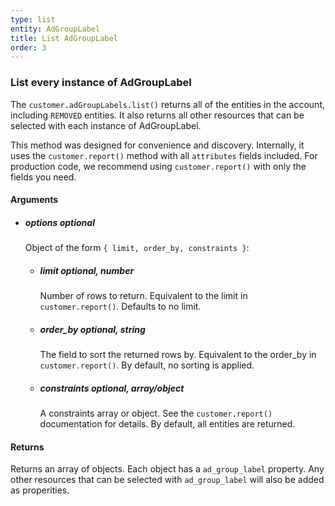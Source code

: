 ```yaml
---
type: list
entity: AdGroupLabel 
title: List AdGroupLabel 
order: 3
---
```


### List every instance of AdGroupLabel 


The `customer.adGroupLabels.list()` returns all of the entities in the account, including `REMOVED` entities. It also returns all other resources that can be selected with each instance of AdGroupLabel.

This method was designed for convenience and discovery. Internally, it uses the `customer.report()` method with all `attributes` fields included. For production code, we recommend using `customer.report()` with only the fields you need.


#### Arguments

-   ##### options _optional_
    Object of the form `{ limit, order_by, constraints }`:
    -   ##### limit _optional, number_
        Number of rows to return. Equivalent to the limit in `customer.report()`. Defaults to no limit.
    -   ##### order_by _optional, string_
        The field to sort the returned rows by. Equivalent to the order_by in `customer.report()`. By default, no sorting is applied.
    -   ##### constraints _optional, array/object_
        A constraints array or object. See the `customer.report()` documentation for details. By default, all entities are returned.


#### Returns

Returns an array of objects.
Each object has a `ad_group_label` property. Any other resources that can be selected with `ad_group_label` will also be added as properities.
